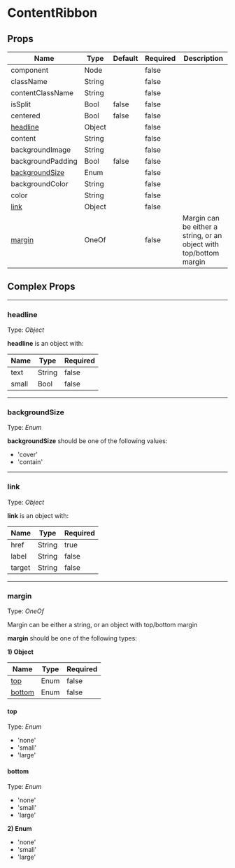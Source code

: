 # ContentRibbon

## Props
| Name                                               | Type   | Default | Required | Description                                                        |
| -------------------------------------------------- | ------ | ------- | -------- | ------------------------------------------------------------------ |
| component                                          | Node   |         | false    |                                                                    |
| className                                          | String |         | false    |                                                                    |
| contentClassName                                   | String |         | false    |                                                                    |
| isSplit                                            | Bool   | false   | false    |                                                                    |
| centered                                           | Bool   | false   | false    |                                                                    |
| [headline](#markdown-header-headline)              | Object |         | false    |                                                                    |
| content                                            | String |         | false    |                                                                    |
| backgroundImage                                    | String |         | false    |                                                                    |
| backgroundPadding                                  | Bool   | false   | false    |                                                                    |
| [backgroundSize](#markdown-header-background-size) | Enum   |         | false    |                                                                    |
| backgroundColor                                    | String |         | false    |                                                                    |
| color                                              | String |         | false    |                                                                    |
| [link](#markdown-header-link)                      | Object |         | false    |                                                                    |
| [margin](#markdown-header-margin)                  | OneOf  |         | false    | Margin can be either a string, or an object with top/bottom margin |

## Complex Props

--------------------------------------------------------------------------------

### headline
Type: _Object_

**headline** is an object with:

| Name  | Type   | Required |
| ----- | ------ | -------- |
| text  | String | false    |
| small | Bool   | false    |

--------------------------------------------------------------------------------

### backgroundSize
Type: _Enum_

**backgroundSize** should be one of the following values:

* 'cover'
* 'contain'

--------------------------------------------------------------------------------

### link
Type: _Object_

**link** is an object with:

| Name   | Type   | Required |
| ------ | ------ | -------- |
| href   | String | true     |
| label  | String | false    |
| target | String | false    |

--------------------------------------------------------------------------------

### margin
Type: _OneOf_

Margin can be either a string, or an object with top/bottom margin

**margin** should be one of the following types:

**1) Object**

| Name                              | Type | Required |
| --------------------------------- | ---- | -------- |
| [top](#markdown-header-top)       | Enum | false    |
| [bottom](#markdown-header-bottom) | Enum | false    |

#### top
Type: _Enum_

* 'none'
* 'small'
* 'large'

#### bottom
Type: _Enum_

* 'none'
* 'small'
* 'large'

**2) Enum**

* 'none'
* 'small'
* 'large'
